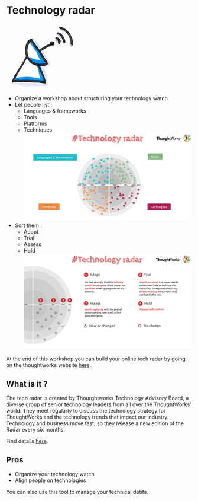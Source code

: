 # Technology radar
![Technology radar](images/tech-radar.png)

* Organize a workshop about structuring your technology watch
* Let people list :
  * Languages & frameworks
  * Tools
  * Platforms
  * Techniques  
![List tech](images/tech-radar1.png)  
* Sort them :
  * Adopt
  * Trial
  * Assess
  * Hold  
![Sort tech](images/tech-radar2.png)  

At the end of this workshop you can build your online tech radar by going on the thoughtworks website [here](https://info.thoughtworks.com/visualize-your-tech-strategy-guide.html).  

## What is it ?
The tech radar is created by Thourghtworks Technology Advisory Board, a diverse group of senior technology leaders from all over the ThoughtWorks’ world. 
They meet regularly to discuss the technology strategy for ThoughtWorks and the technology trends that impact our industry. 
Technology and business move fast, so they release a new edition of the Radar every six months.

Find details [here](https://info.thoughtworks.com/technology-radar-subscription.html).  


## Pros
* Organize your technology watch
* Align people on technologies

You can also use this tool to manage your technical debts.
